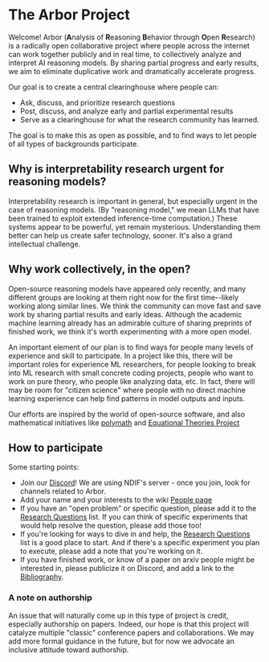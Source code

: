 # The Arbor Project

Welcome! 
Arbor (**A**nalysis of **R**easoning **B**ehavior through **O**pen **R**esearch)  is a radically open collaborative project where people across the internet can work together publicly and in real time, to collectively analyze and interpret AI reasoning models. 
By sharing partial progress and early results, we aim to eliminate duplicative work and dramatically accelerate progress.

Our goal is to create a central clearinghouse where people can:
* Ask, discuss, and prioritize research questions
* Post, discuss, and analyze early and partial experimental results
* Serve as a clearinghouse for what the research community has learned.
  
The goal is to make this as open as possible, and to find ways to let people of all types of backgrounds participate.


## Why is interpretability research urgent for reasoning models?

Interpretability research is important in general, but especially urgent in the case of reasoning models. (By "reasoning model," we mean LLMs that have been trained to exploit extended inference-time computation.) These systems appear to be powerful, yet remain mysterious. Understanding them better can help us create safer technology, sooner. It's also a grand intellectual challenge.


## Why work collectively, in the open?

Open-source reasoning models have appeared only recently, and many different groups are looking at them right now for the first time--likely working along similar lines. We think the community can move fast and save work by sharing partial results and early ideas. Although the academic machine learning already has an admirable culture of sharing preprints of finished work, we think it's worth experimenting with a more open model.

An important element of our plan is to find ways for people many levels of experience and skill to participate. In a project like this, there will be important roles for experience ML researchers, for people looking to break into ML research with  small concrete coding projects, people who want to work on pure theory, who people like analyzing data, etc. In fact, there will may be room for "citizen science" where people with no direct machine learning experience can help find patterns in model outputs and inputs.

Our efforts are inspired by the world of open-source software, and also mathematical initiatives like [polymath](https://en.wikipedia.org/wiki/Polymath_Project) and [Equational Theories Project](https://teorth.github.io/equational_theories)

## How to participate

Some starting points:

* Join our [Discord](https://discord.gg/3k6wnyk5)! We are using NDIF's server - once you join, look for channels related to Arbor.
* Add your name and your interests to the wiki [People page](https://github.com/Arbor1/Arbor/wiki/People)
* If you have an "open problem" or specific question, please add it to the [Research Questions](https://github.com/Arbor1/Arbor/wiki/Research-Questions) list. If you can think of specific experiments that would help resolve the question, please add those too!
* If you're looking for ways to dive in and help, the [Research Questions](https://github.com/Arbor1/Arbor/wiki/Research-Questions) list is a good place to start. And if there's a specific experiment you plan to execute, please add a note that you're working on it.
* If you have finished work, or know of a paper on arxiv people might be interested in, please publicize it on Discord, and add a link to the [Bibliography](https://github.com/Arbor1/Arbor/wiki/Bibliography).


### A note on authorship

An issue that will naturally come up in this type of project is credit, especially authorship on papers. Indeed, our hope is that this project will catalyze multiple "classic" conference papers and collaborations. We may add more formal guidance in the future, but for now we advocate an inclusive attitude toward authorship. 
